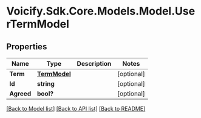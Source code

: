 # Voicify.Sdk.Core.Models.Model.UserTermModel
## Properties

Name | Type | Description | Notes
------------ | ------------- | ------------- | -------------
**Term** | [**TermModel**](TermModel.md) |  | [optional] 
**Id** | **string** |  | [optional] 
**Agreed** | **bool?** |  | [optional] 

[[Back to Model list]](../README.md#documentation-for-models) [[Back to API list]](../README.md#documentation-for-api-endpoints) [[Back to README]](../README.md)

